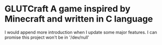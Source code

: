 GLUTCraft A game inspired by Minecraft and written in C language
====
I would append more introduction when I update some major features.
I can promise this project won't be in '/dev/null'
